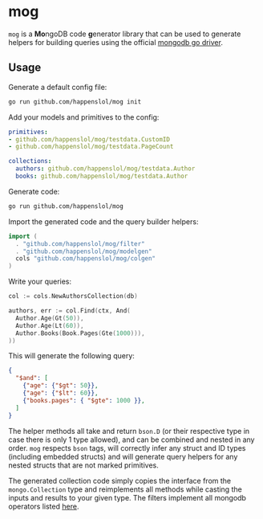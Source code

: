# mog

`mog` is a **Mo**ngoDB code **g**enerator library that can be used to generate helpers for building queries using the official [mongodb go driver](https://github.com/mongodb/mongo-go-driver).

## Usage

Generate a default config file:

```bash
go run github.com/happenslol/mog init
```

Add your models and primitives to the config:

```yaml
primitives:
- github.com/happenslol/mog/testdata.CustomID
- github.com/happenslol/mog/testdata.PageCount

collections:
  authors: github.com/happenslol/mog/testdata.Author
  books: github.com/happenslol/mog/testdata.Author
```

Generate code:

```bash
go run github.com/happenslol/mog
```

Import the generated code and the query builder helpers:

```go
import (
  . "github.com/happenslol/mog/filter"
  . "github.com/happenslol/mog/modelgen"
  cols "github.com/happenslol/mog/colgen"
)
```

Write your queries:

```go
col := cols.NewAuthorsCollection(db)

authors, err := col.Find(ctx, And(
  Author.Age(Gt(50)),
  Author.Age(Lt(60)),
  Author.Books(Book.Pages(Gte(1000))),
))
```

This will generate the following query:

```json
{
  "$and": [
    {"age": {"$gt": 50}},
    {"age": {"$lt": 60}},
    {"books.pages": { "$gte": 1000 }},
  ]
}
```

The helper methods all take and return `bson.D` (or their respective type in case there is only 1 type allowed), and can be combined and nested in any order. `mog` respects `bson` tags, will correctly infer any struct and ID types (including embedded structs) and will generate query helpers for any nested structs that are not marked primitives.

The generated collection code simply copies the interface from the `mongo.Collection` type and reimplements all methods while casting the inputs and results to your given type. The filters implement all mongodb operators listed [here](https://docs.mongodb.com/manual/reference/operator/query/).
